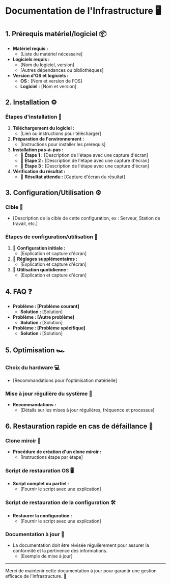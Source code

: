 # Documentation de l'Infrastructure 🖥️

## 1. Prérequis matériel/logiciel 📦
- **Matériel requis :**
  - [Liste du matériel nécessaire]
- **Logiciels requis :**
  - [Nom du logiciel, version]
  - [Autres dépendances ou bibliothèques]
- **Version d'OS et logiciels :**
  - **OS** : [Nom et version de l'OS]
  - **Logiciel** : [Nom et version]

## 2. Installation ⚙️

### Étapes d'installation 🚀
1. **Téléchargement du logiciel :**  
   - [Lien ou instructions pour télécharger]
2. **Préparation de l'environnement :**  
   - [Instructions pour installer les prérequis]
3. **Installation pas-à-pas :**
   - 📸 **Étape 1 :** [Description de l'étape avec une capture d'écran]
   - 📸 **Étape 2 :** [Description de l'étape avec une capture d'écran]
   - 📸 **Étape 3 :** [Description de l'étape avec une capture d'écran]
4. **Vérification du résultat :**
   - 📸 **Résultat attendu :** [Capture d'écran du résultat]

## 3. Configuration/Utilisation ⚙️

### Cible 🎯
- [Description de la cible de cette configuration, ex : Serveur, Station de travail, etc.]

### Étapes de configuration/utilisation 🔧
1. 📸 **Configuration initiale :**  
   - [Explication et capture d'écran]
2. 📸 **Réglages supplémentaires :**  
   - [Explication et capture d'écran]
3. 📸 **Utilisation quotidienne :**  
   - [Explication et capture d'écran]

## 4. FAQ ❓
- **Problème : [Problème courant]**
  - **Solution :** [Solution]
- **Problème : [Autre problème]**
  - **Solution :** [Solution]
- **Problème : [Problème spécifique]**
  - **Solution :** [Solution]

## 5. Optimisation 🏎️

### Choix du hardware 💻
- [Recommandations pour l'optimisation matérielle]
  
### Mise à jour régulière du système 🔄
- **Recommandations :**  
  - [Détails sur les mises à jour régulières, fréquence et processus]

## 6. Restauration rapide en cas de défaillance 🔄

### Clone miroir 💾
- **Procédure de création d'un clone miroir :**  
  - [Instructions étape par étape]

### Script de restauration OS 🖥️
- **Script complet ou partiel :**
  - [Fournir le script avec une explication]

### Script de restauration de la configuration 🛠️
- **Restaurer la configuration :**  
  - [Fournir le script avec une explication]

### Documentation à jour 📜
- La documentation doit être révisée régulièrement pour assurer la conformité et la pertinence des informations.
  - [Exemple de mise à jour]

---

Merci de maintenir cette documentation à jour pour garantir une gestion efficace de l'infrastructure. 📅

